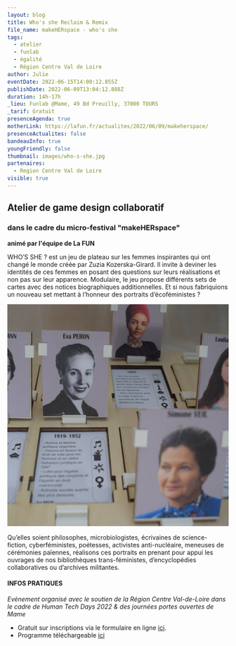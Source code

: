 ```yaml
---
layout: blog
title: Who's she Reclaim & Remix
file_name: makeHERspace - who's she
tags:
  - atelier
  - funlab
  - égalité
  - Région Centre Val de Loire
author: Julie
eventDate: 2022-06-15T14:00:12.855Z
publishDate: 2022-06-09T13:04:12.888Z
duration: 14h-17h
_lieu: Funlab @Mame, 49 Bd Preuilly, 37000 TOURS
_tarif: Gratuit
presenceAgenda: true
motherLink: https://lafun.fr/actualites/2022/06/09/makeherspace/
presenceActualites: false
bandeauInfo: true
youngFriendly: false
thumbnail: images/who-s-she.jpg
partenaires:
  - Region Centre Val de Loire
visible: true
---
```

## Atelier de game design collaboratif

### dans le cadre du micro-festival "makeHERspace"

**animé par l'équipe de La FUN**

WHO’S SHE ? est un jeu de plateau sur les femmes inspirantes qui ont changé le
monde créée par Zuzia Kozerska-Girard. Il invite à deviner les identités de ces femmes en posant des questions sur leurs réalisations et non pas sur leur apparence.
Modulaire, le jeu propose différents sets de cartes avec des notices biographiques
additionnelles. Et si nous fabriquions un nouveau set mettant à l’honneur des
portraits d’écoféministes ?

![](images/who-s-she.jpg)

Qu’elles soient philosophes, microbiologistes, écrivaines de science-
fiction, cyberféministes, poétesses, activistes anti-nucléaire, meneuses de
cérémonies païennes, réalisons ces portraits en prenant pour appui les ouvrages de nos bibliothèques trans-féministes, d’encyclopédies collaboratives ou d’archives militantes.

#### INFOS PRATIQUES

*Evènement organisé avec le soutien de la Région Centre Val-de-Loire
dans le cadre de Human Tech Days 2022 & des journées portes ouvertes de Mame*

* Gratuit sur inscriptions via le formulaire en ligne [ici](https://framaforms.org/makeherspace-141516-juin-2022-au-funlab-a-tours-1654076994).
* Programme téléchargeable [ici](https://cloud.lafun.fr/apps/files/?dir=/La%20FUN/ACTIVIT%C3%89S/PROJETS/PROJETS%202022/HTD%20LA%20FUN/MAKEherSPACE&fileid=163945)